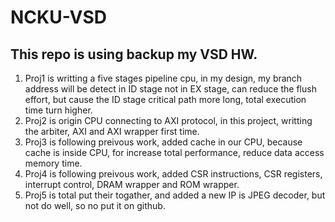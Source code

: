 # NCKU-VSD

**This repo is using backup my VSD HW.**
---
1. Proj1 is writting a five stages pipeline cpu, in my design, my branch address will be detect in ID stage not in EX stage, can reduce the flush effort, but cause the ID stage critical path more long, total execution time turn higher.
2. Proj2 is origin CPU connecting to AXI protocol, in this project, writting the arbiter, AXI and AXI wrapper first time.
3. Proj3 is following preivous work, added cache in our CPU, because cache is inside CPU, for increase total performance, reduce data access memory time.
4. Proj4 is following preivous work, added CSR instructions, CSR registers, interrupt control, DRAM wrapper and ROM wrapper.
5. Proj5 is total put their togather, and added a new IP is JPEG decoder, but not do well, so no put it on github.
